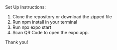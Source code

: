 Set Up Instructions:

1. Clone the repository or download the zipped file
2. Run npm install in your terminal
3. Run npx expo start
4. Scan QR Code to open the expo app.

Thank you!
